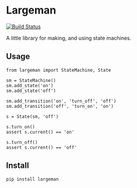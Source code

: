 # Largeman

[![Build
Status](https://travis-ci.org/sneeu/largeman.png?branch=develop)](https://travis-ci.org/sneeu/largeman)

A little library for making, and using state machines.


## Usage

    from largeman import StateMachine, State

    sm = StateMachine()
    sm.add_state('on')
    sm.add_state('off')

    sm.add_transition('on', 'turn_off', 'off')
    sm.add_transition('off', 'turn_on', 'on')

    s = State(sm, 'off')

    s.turn_on()
    assert s.current() == 'on'

    s.turn_off()
    assert s.current() == 'off'


## Install

    pip install largeman
